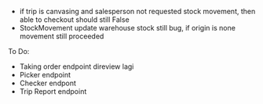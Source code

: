 - if trip is canvasing and salesperson not requested stock movement, then able to checkout should still False
- StockMovement update warehouse stock still bug, if origin is none movement still proceeded

To Do:
- Taking order endpoint direview lagi
- Picker endpoint
- Checker endpont
- Trip Report endpoint